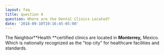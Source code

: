 ```yaml
---
layout: faq
title: question 4
question: Where are the Dental Clinics Located?
date: '2018-09-10T10:16:45-05:00'
---
```

The Neighbor**Health **certified clinics are located in **Monterrey,** Mexico. Which is nationally recognized as the "top city" for healthcare facilities and standards.
